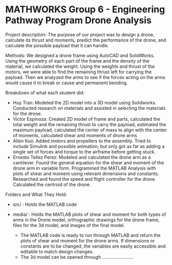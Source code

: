 ﻿# MATHWORKS Group 6 - Engineering Pathway Program Drone Analysis

Project description: The purpose of our project was to design a drone, calculate its thrust and moments, predict the performance of the drone, and calculate the possible payload that it can handle.

Methods: We designed a drone frame using AutoCAD and SolidWorks. Using the geometry of each part of the frame and the density of the material, we calculated the weight. Using the weights and thrust of the motors, we were able to find the remaining thrust left for carrying the payload.  Then we analyzed the arms to see if the forces acting on the arms would cause it to break or cause and permanent bending.

Breakdown of what each student did:
- Huy Tran: Modeled the 2D model into a 3D model using Solidworks. Conducted research on materials and assisted in selecting the materials for the drone.
- Victor Espinoza: Created 2D model of frame and parts, calculated the total weight and the remaining thrust to carry the payload, estimated the maximum payload, calculated the center of mass to align with the center of moments, calculated shear and moments of drone arms
- Allen Kuo: Added motors and propellers to the assembly. Tried to include Simulink and possible animation, but only got as far as adding a single set of forces and torque to the airframe before getting stuck.
- Ernesto Tellez Perez: Modeled and calculated the drone arm as a cantilever. Found the general equation for the shear and moment of the drone arm in variable form. Programmed the MATLAB Analysis with plots of shear and moment using relevant dimensions and constants. Researched and found the speed and flight controller for the drone. Calculated the centroid of the drone.

Folders and What They Hold: 
- src/ : Holds the MATLAB code 
- media/ : Holds the MATLAB plots of shear and moment for both types of arms in the Drone model, orthographic drawings for the drone frame, files for the 3d model, and images of the final model.

  - The MATLAB code is ready to run through MATLAB and return the plots of shear and moment for the drone arms. If dimensions or constants are to be changed, the variables are easily accessible and editable to match design changes.
  - The 3d model can be opened through ........................
